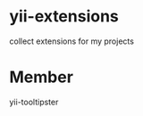 yii-extensions
==============

collect extensions for my projects


Member
==============
yii-tooltipster 

